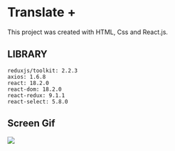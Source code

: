 <h1>Translate +</h1>

This project was created with HTML, Css and React.js.

<h2>LIBRARY</h2>

    reduxjs/toolkit: 2.2.3
    axios: 1.6.8
    react: 18.2.0
    react-dom: 18.2.0
    react-redux: 9.1.1
    react-select: 5.8.0

<h2>Screen Gif</h2>

![](translate.gif)
